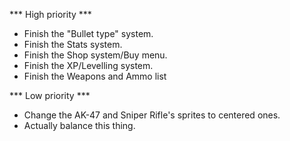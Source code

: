 *** High priority ***
- Finish the "Bullet type" system.
- Finish the Stats system.
- Finish the Shop system/Buy menu.
- Finish the XP/Levelling system.
- Finish the Weapons and Ammo list

*** Low priority ***
- Change the AK-47 and Sniper Rifle's sprites to centered ones.
- Actually balance this thing.